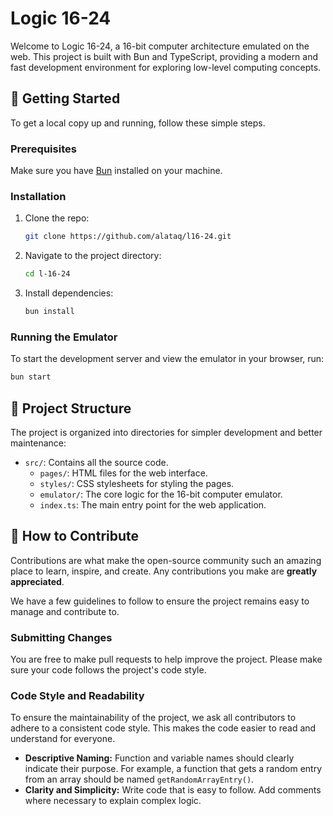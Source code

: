 # Logic 16-24
Welcome to Logic 16-24, a 16-bit computer architecture emulated on the web. This project is built with Bun and TypeScript, providing a modern and fast development environment for exploring low-level computing concepts.

## 🚀 Getting Started
To get a local copy up and running, follow these simple steps.

### Prerequisites
Make sure you have [Bun](https://bun.sh/) installed on your machine.

### Installation
1.  Clone the repo:
    ```sh
    git clone https://github.com/alataq/l16-24.git
    ```
2.  Navigate to the project directory:
    ```sh
    cd l-16-24
    ```
3.  Install dependencies:
    ```sh
    bun install
    ```

### Running the Emulator
To start the development server and view the emulator in your browser, run:

```sh
bun start
```

## 📂 Project Structure
The project is organized into directories for simpler development and better maintenance:

-   `src/`: Contains all the source code.
    -   `pages/`: HTML files for the web interface.
    -   `styles/`: CSS stylesheets for styling the pages.
    -   `emulator/`: The core logic for the 16-bit computer emulator.
    -   `index.ts`: The main entry point for the web application.

## 🤝 How to Contribute
Contributions are what make the open-source community such an amazing place to learn, inspire, and create. Any contributions you make are **greatly appreciated**.

We have a few guidelines to follow to ensure the project remains easy to manage and contribute to.

### Submitting Changes
You are free to make pull requests to help improve the project. Please make sure your code follows the project's code style.

### Code Style and Readability
To ensure the maintainability of the project, we ask all contributors to adhere to a consistent code style. This makes the code easier to read and understand for everyone.

-   **Descriptive Naming:** Function and variable names should clearly indicate their purpose. For example, a function that gets a random entry from an array should be named `getRandomArrayEntry()`.
-   **Clarity and Simplicity:** Write code that is easy to follow. Add comments where necessary to explain complex logic.
